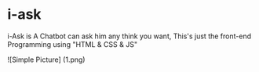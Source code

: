 # i-ask
i-Ask is A Chatbot can ask him any think you want, This's just the front-end Programming using "HTML & CSS & JS"

![Simple Picture] (1.png)
